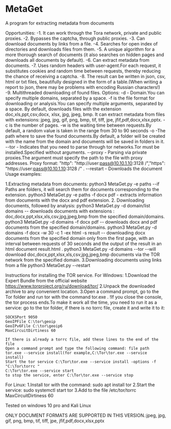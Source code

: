 # MetaGet

A program for extracting metadata from documents

Opportunities:
-1. It can work through the Tora network, private and public proxies.
-2. Bypasses the captcha, through public proxies.
-3. Can download documents by links from a file.
-4. Searches for open index of directories and downloads files from them.
-5. A unique algorithm for a more thorough search of documents (it also searches on hidden pages and downloads all documents by default).
-6. Can extract metadata from documents.
-7. Uses random headers with user-agent.For each request, it substitutes cookies and random time between requests, thereby reducing the chance of receiving a captcha.
-8. The result can be written in json, csv, html or txt files, beautifully designed in the form of a table.(When writing a report to json, there may be problems with encoding Russian characters!)
-9. Multithreaded downloading of found files.
Options:
-d - Domain.You can specify multiple domains, separated by a space.
-f is the file format for downloading or analysis.You can specify multiple arguments, separated by a space.
 By default, downloads files with the extension doc,xls,ppt,csv,docx, xlsx, jpg, jpeg, bmp.
 It can extract metadata from files with extensions: jpeg, jpg, gif, png, bmp, tif, tiff, jpe, jfif,pdf,docx,xlsx,pptx.
-c is the number of pages.
-w is the waiting time between requests.By default, a random value is taken in the range from 30 to 90 seconds
-o -The path where to save the found documents.By default, a folder will be created with the name from the domain 
 and documents will be saved in folders in it.
--tor - Indicates that you need to parse through tor networks.Tor must be installed.Specified without arguments.
--proxy - Parsing via private proxies.The argument must specify the path to the file with proxy addresses.
 Proxy format: "http": "http://user:pass@10.10.1.10:3128 /","https": "https://user:pass@10.10.1.10:3128 /" .
--restart - Downloads the document
Usage examples:

1.Extracting metadata from documents:
    python3 MetaGet.py -e paths --if Paths are folders, it will search them for documents corresponding to the extension.
    python3 MetaGet.py -e paths -f docx pdf - extracts information from documents with the docx and pdf extension. 
2. Downloading documents, followed by analysis:
    python3 MetaGet.py -d domain/list domains -- downloads documents with extensions : doc,docx,ppt,xlsx,xls,csv,jpg,jpeg,bmp from the specified domain/domains. 
    python3 MetaGet.py -d domains -f docx pdf -- downloads docx and pdf documents from the specified domain/domains. 
    python3 MetaGet.py -d domains -f docx -w 30 -c 1 -ex html -s result -- downloading docx documents from the specified domain only from the first page,
        with an interval between requests of 30 seconds and the output of the result in an html document result.html .
    python3 MetaGet.py -d domains --tor --will download doc,docx,ppt,xlsx,xls,csv,jpg,jpeg,bmp documents via the TOR network from the specified domain.
3.Downloading documents using links from a file
    python3 MetaGet.py --restart 

Instructions for installing the TOR service.
For Windows:
    1.Download the Expert Bundle from the official website https://www.torproject.org/ru/download/tor/
    2.Unpack the downloaded archive to any convenient location.
    3.Open a command prompt, go to the Tor folder and run tor with the command tor.exe .
    !If you close the console, the tor process ends.To make it work all the time, you need to run it as a service:
        go to the tor folder, if there is no torrc file, create it and write it to it:
    
    SOCKSPort 9050 
    GeoIPFile C:\tor\geoip 
    GeoIPv6File C:\tor\geoip6
    MaxCircuitDirtiness 60 
    
    If there is already a torrc file, add these lines to the end of the file
    Open a command prompt and type the following command: file path tor.exe --service install(for example,C:\Tor\tor.exe --service install)
    Start the tor service C:\Tor\tor.exe --service install -options -f "C:\Tor\torrc " 
    C:\Tor\tor.exe --service start
    to stop the service, enter C:\Tor\tor.exe --service stop

For Linux:
    1.Install tor with the command: sudo apt install tor
    2.Start the service: sudo systemctl start tor
    3.Add to the file /etc/tor/torrc MaxCircuitDirtiness 60 

Tested on windows 10 pro and Kali Linux

ONLY DOCUMENT FORMATS ARE SUPPORTED IN THIS VERSION.:jpeg, jpg, gif, png, bmp, tif, tiff, jpe, jfif,pdf,docx,xlsx,pptx

